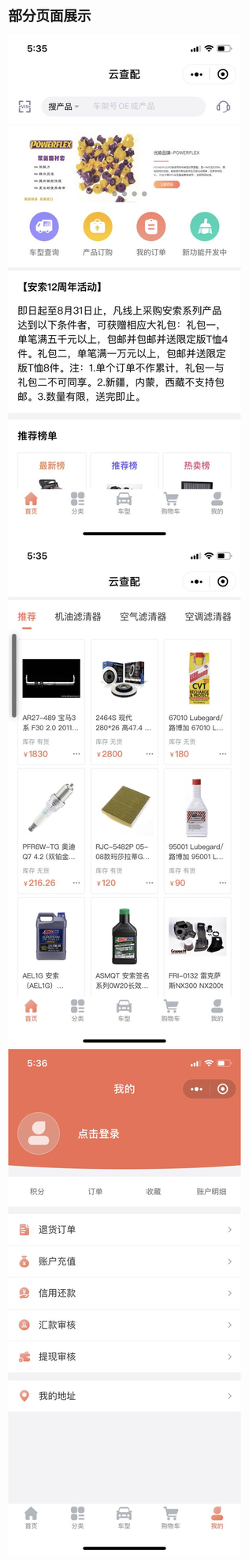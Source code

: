 # 部分页面展示
![image](https://github.com/PioneerWei/yuncahpei/blob/master/预览图/yun1.jpg)
![image](https://github.com/PioneerWei/yuncahpei/blob/master/预览图/yun2.jpg)
![image](https://github.com/PioneerWei/yuncahpei/blob/master/预览图/yun3.jpg)


